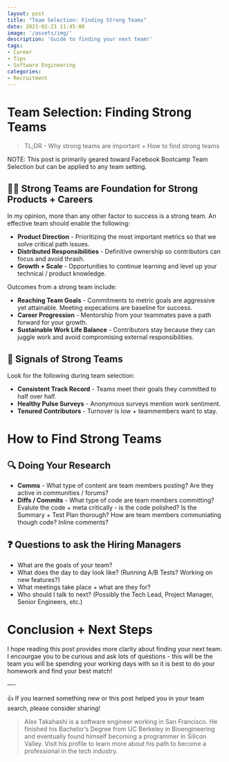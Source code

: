 ```yaml
---
layout: post
title: "Team Selection: Finding Strong Teams"
date: 2021-02-21 11:45:00
image: '/assets/img/'
description: 'Guide to finding your next team!'
tags:
- Career
- Tips
- Software Engineering
categories:
- Recruitment
---
```


# Team Selection: Finding Strong Teams

> TL;DR - Why strong teams are important + How to find strong teams

NOTE: This post is primarily geared toward Facebook Bootcamp Team Selection but can be applied to any team setting.

## 🙋‍♂️ Strong Teams are Foundation for Strong Products + Careers

In my opinion, more than any other factor to success is a strong team.  An effective team should enable the following:

* **Product Direction** - Prioritizing the most important metrics so that we solve critical path issues.
* **Distributed Responsibilities** - Definitive ownership so contributors can focus and avoid thrash.
* **Growth + Scale** - Opportunities to continue learning and level up your technical / product knowledge.

Outcomes from a strong team include:
* **Reaching Team Goals** - Commitments to metric goals are aggressive yet attainable.  Meeting expecations are baseline for success.
* **Career Progression** - Mentorship from your teammates pave a path forward for your growth.
* **Sustainable Work Life Balance** - Contributors stay because they can juggle work and avoid compromising external responsibilities.

## 💪 Signals of Strong Teams

Look for the following during team selection:

* **Consistent Track Record** - Teams meet their goals they committed to half over half.
* **Healthy Pulse Surveys** - Anonymous surveys mention work sentiment.
* **Tenured Contributors** - Turnover is low + teammembers want to stay.

# How to Find Strong Teams

## 🔍 Doing Your Research
* **Comms** - What type of content are team members posting? Are they active in communities / forums?
* **Diffs / Commits** - What type of code are team members committing?  Evalute the code + meta critically - is the code polished?  Is the Summary + Test Plan thorough? How are team members communiating though code?  Inline comments?

## ❓ Questions to ask the Hiring Managers
* What are the goals of your team?
* What does the day to day look like?  (Running A/B Tests? Working on new features?)
* What meetings take place + what are they for?
* Who should I talk to next? (Possibly the Tech Lead, Project Manager, Senior Engineers, etc.)

# Conclusion + Next Steps

I hope reading this post provides more clarity about finding your next team.  I encourgae you to be curious and ask lots of questions - this will be the team you will be spending your working days with so it is best to do your homework and find your best match!

—-

👍 If you learned something new or this post helped you in your team search, please consider sharing!

> Alex Takahashi is a software engineer working in San Francisco. He finished his Bachelor’s Degree from UC Berkeley in Bioengineering and eventually found himself becoming a programmer in Silicon Valley.  Visit his profile to learn more about his path to become a professional in the tech industry.
